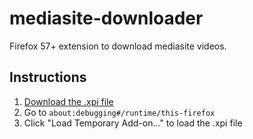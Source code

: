 # mediasite-downloader

Firefox 57+ extension to download mediasite videos.

## Instructions
1. <a id="raw-url" href="https://raw.githubusercontent.com/zohaad/mediasite-downloader/main/mediasite_downloader-1.0.xpi">Download the .xpi file</a>
2. Go to `about:debugging#/runtime/this-firefox`
3. Click "Load Temporary Add-on..." to load the .xpi file